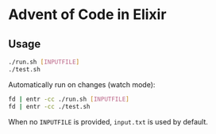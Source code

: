 # Advent of Code in Elixir

## Usage

```sh
./run.sh [INPUTFILE]
./test.sh
```

Automatically run on changes (watch mode):

```sh
fd | entr -cc ./run.sh [INPUTFILE]
fd | entr -cc ./test.sh
```

When no `INPUTFILE` is provided, `input.txt` is used by default.
